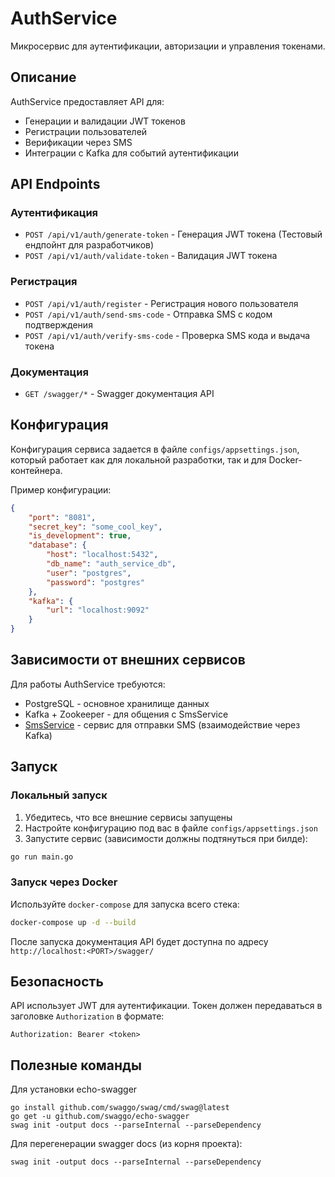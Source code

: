 # AuthService

Микросервис для аутентификации, авторизации и управления токенами.

## Описание

AuthService предоставляет API для:
- Генерации и валидации JWT токенов
- Регистрации пользователей
- Верификации через SMS
- Интеграции с Kafka для событий аутентификации

## API Endpoints

### Аутентификация
- `POST /api/v1/auth/generate-token` - Генерация JWT токена (Тестовый ендпойнт для разработчиков)
- `POST /api/v1/auth/validate-token` - Валидация JWT токена

### Регистрация
- `POST /api/v1/auth/register` - Регистрация нового пользователя
- `POST /api/v1/auth/send-sms-code` - Отправка SMS с кодом подтверждения
- `POST /api/v1/auth/verify-sms-code` - Проверка SMS кода и выдача токена

### Документация
- `GET /swagger/*` - Swagger документация API

## Конфигурация

Конфигурация сервиса задается в файле `configs/appsettings.json`, который работает как для локальной разработки, так и для Docker-контейнера.

Пример конфигурации:
```json
{
    "port": "8081",
    "secret_key": "some_cool_key",
    "is_development": true,
    "database": {
        "host": "localhost:5432",
        "db_name": "auth_service_db",
        "user": "postgres",
        "password": "postgres"
    },
    "kafka": {
        "url": "localhost:9092"
    }
}
```

## Зависимости от внешних сервисов

Для работы AuthService требуются:
- PostgreSQL - основное хранилище данных
- Kafka + Zookeeper - для общения с SmsService
- [SmsService](https://github.com/WebChads/SmsService) - сервис для отправки SMS (взаимодействие через Kafka)

## Запуск

### Локальный запуск
1. Убедитесь, что все внешние сервисы запущены
2. Настройте конфигурацию под вас в файле `configs/appsettings.json`
3. Запустите сервис (зависимости должны подтянуться при билде):
```bash
go run main.go
```

### Запуск через Docker
Используйте `docker-compose` для запуска всего стека:
```bash
docker-compose up -d --build
```

После запуска документация API будет доступна по адресу `http://localhost:<PORT>/swagger/`

## Безопасность

API использует JWT для аутентификации. Токен должен передаваться в заголовке `Authorization` в формате:
```
Authorization: Bearer <token>
```

## Полезные команды

Для установки echo-swagger
```
go install github.com/swaggo/swag/cmd/swag@latest
go get -u github.com/swaggo/echo-swagger
swag init -output docs --parseInternal --parseDependency
```


Для перегенерации swagger docs (из корня проекта):
```
swag init -output docs --parseInternal --parseDependency
```